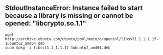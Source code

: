 ## StdoutInstanceError: Instance failed to start because a library is missing or cannot be opened: "libcrypto.so.1.1"

```
wget http://archive.ubuntu.com/ubuntu/pool/main/o/openssl/libssl1.1_1.1.1f-1ubuntu2_amd64.deb
sudo dpkg -i libssl1.1_1.1.1f-1ubuntu2_amd64.deb
```